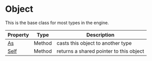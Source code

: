 # Object

This is the base class for most types in the engine.

| Property | Type | Description |
|-|-|-|
| [As](Object_As.md) | Method | casts this object to another type |
| [Self](Object_Self.md) | Method | returns a shared pointer to this object |

